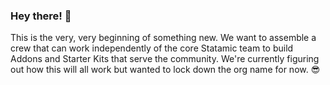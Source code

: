 ### Hey there! 👋

This is the very, very beginning of something new. We want to assemble a crew that can work independently of the core Statamic team to build Addons and Starter Kits that serve the community. We're currently figuring out how this will all work but wanted to lock down the org name for now. 😎
